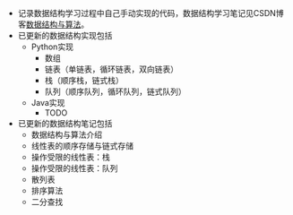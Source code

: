 - 记录数据结构学习过程中自己手动实现的代码，数据结构学习笔记见CSDN博客[数据结构与算法](https://blog.csdn.net/qq_24831889/article/category/9372231)。
- 已更新的数据结构实现包括
  - Python实现
    - 数组
    - 链表（单链表，循环链表，双向链表）
    - 栈（顺序栈，链式栈）
    - 队列（顺序队列，循环队列，链式队列）
  - Java实现
    - TODO
- 已更新的数据结构笔记包括
  - 数据结构与算法介绍
  - 线性表的顺序存储与链式存储
  - 操作受限的线性表：栈
  - 操作受限的线性表：队列
  - 散列表
  - 排序算法
  - 二分查找

